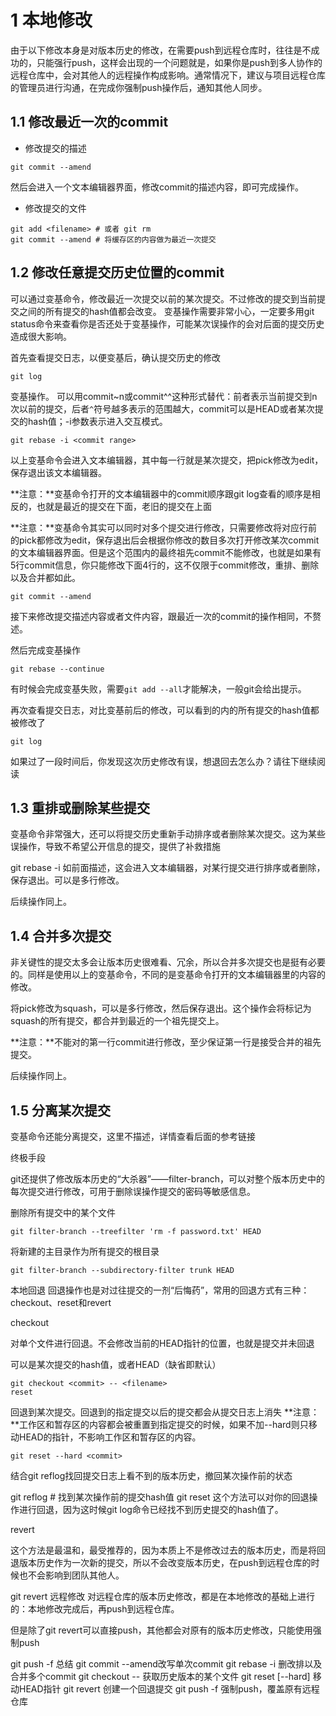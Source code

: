 # 1 本地修改
由于以下修改本身是对版本历史的修改，在需要push到远程仓库时，往往是不成功的，只能强行push，这样会出现的一个问题就是，如果你是push到多人协作的远程仓库中，会对其他人的远程操作构成影响。通常情况下，建议与项目远程仓库的管理员进行沟通，在完成你强制push操作后，通知其他人同步。
## 1.1 修改最近一次的commit
- 修改提交的描述
```
git commit --amend
```
然后会进入一个文本编辑器界面，修改commit的描述内容，即可完成操作。
- 修改提交的文件
```
git add <filename> # 或者 git rm
git commit --amend # 将缓存区的内容做为最近一次提交
```
## 1.2 修改任意提交历史位置的commit

可以通过变基命令，修改最近一次提交以前的某次提交。不过修改的提交到当前提交之间的所有提交的hash值都会改变。
变基操作需要非常小心，一定要多用git status命令来查看你是否还处于变基操作，可能某次误操作的会对后面的提交历史造成很大影响。

首先查看提交日志，以便变基后，确认提交历史的修改
```
git log
```
变基操作。 可以用commit~n或commit^^这种形式替代：前者表示当前提交到n次以前的提交，后者`^`符号越多表示的范围越大，commit可以是HEAD或者某次提交的hash值；-i参数表示进入交互模式。
```
git rebase -i <commit range>
```
以上变基命令会进入文本编辑器，其中每一行就是某次提交，把pick修改为edit，保存退出该文本编辑器。

**注意：**变基命令打开的文本编辑器中的commit顺序跟git log查看的顺序是相反的，也就是最近的提交在下面，老旧的提交在上面

**注意：**变基命令其实可以同时对多个提交进行修改，只需要修改将对应行前的pick都修改为edit，保存退出后会根据你修改的数目多次打开修改某次commit的文本编辑器界面。但是这个范围内的最终祖先commit不能修改，也就是如果有5行commit信息，你只能修改下面4行的，这不仅限于commit修改，重排、删除以及合并都如此。
```
git commit --amend
```
接下来修改提交描述内容或者文件内容，跟最近一次的commit的操作相同，不赘述。

然后完成变基操作
```
git rebase --continue
```
有时候会完成变基失败，需要`git add --all`才能解决，一般git会给出提示。

再次查看提交日志，对比变基前后的修改，可以看到的内的所有提交的hash值都被修改了
```
git log
```
如果过了一段时间后，你发现这次历史修改有误，想退回去怎么办？请往下继续阅读

## 1.3 重排或删除某些提交

变基命令非常强大，还可以将提交历史重新手动排序或者删除某次提交。这为某些误操作，导致不希望公开信息的提交，提供了补救措施

git rebase -i <commit range>
如前面描述，这会进入文本编辑器，对某行提交进行排序或者删除，保存退出。可以是多行修改。

后续操作同上。

## 1.4 合并多次提交

非关键性的提交太多会让版本历史很难看、冗余，所以合并多次提交也是挺有必要的。同样是使用以上的变基命令，不同的是变基命令打开的文本编辑器里的内容的修改。

将pick修改为squash，可以是多行修改，然后保存退出。这个操作会将标记为squash的所有提交，都合并到最近的一个祖先提交上。

**注意：**不能对的第一行commit进行修改，至少保证第一行是接受合并的祖先提交。

后续操作同上。

## 1.5 分离某次提交

变基命令还能分离提交，这里不描述，详情查看后面的参考链接

终极手段

git还提供了修改版本历史的“大杀器”——filter-branch，可以对整个版本历史中的每次提交进行修改，可用于删除误操作提交的密码等敏感信息。

删除所有提交中的某个文件
```
git filter-branch --treefilter 'rm -f password.txt' HEAD
```
将新建的主目录作为所有提交的根目录
```
git filter-branch --subdirectory-filter trunk HEAD
```
本地回退
回退操作也是对过往提交的一剂“后悔药”，常用的回退方式有三种：checkout、reset和revert

checkout

对单个文件进行回退。不会修改当前的HEAD指针的位置，也就是提交并未回退

可以是某次提交的hash值，或者HEAD（缺省即默认）
```
git checkout <commit> -- <filename>
reset
```
回退到某次提交。回退到的指定提交以后的提交都会从提交日志上消失
**注意：**工作区和暂存区的内容都会被重置到指定提交的时候，如果不加--hard则只移动HEAD的指针，不影响工作区和暂存区的内容。
```
git reset --hard <commit>
```
结合git reflog找回提交日志上看不到的版本历史，撤回某次操作前的状态

git reflog # 找到某次操作前的提交hash值
git reset <commit>
这个方法可以对你的回退操作进行回退，因为这时候git log命令已经找不到历史提交的hash值了。

revert

这个方法是最温和，最受推荐的，因为本质上不是修改过去的版本历史，而是将回退版本历史作为一次新的提交，所以不会改变版本历史，在push到远程仓库的时候也不会影响到团队其他人。

git revert <commit>
远程修改
对远程仓库的版本历史修改，都是在本地修改的基础上进行的：本地修改完成后，再push到远程仓库。

但是除了git revert可以直接push，其他都会对原有的版本历史修改，只能使用强制push

git push -f <remote> <branch>
总结
git commit --amend改写单次commit
git rebase -i <commit range>删改排以及合并多个commit
git checkout <commit> -- <filename>获取历史版本的某个文件
git reset [--hard] <commit>移动HEAD指针
git revert <commit>创建一个回退提交
git push -f <remote> <branch>强制push，覆盖原有远程仓库
